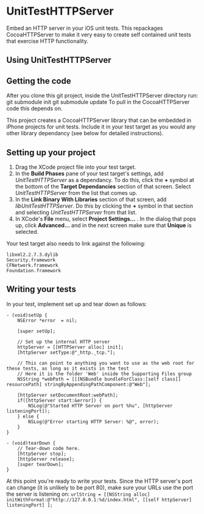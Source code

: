 UnitTestHTTPServer
==================
Embed an HTTP server in your iOS unit tests. This repackages CocoaHTTPServer to make it very easy to create self contained unit tests that exercise HTTP functionality.

Using UnitTestHTTPServer
-----------------------



Getting the code
----------------
After you clone this git project, inside the UnitTestHTTPServer directory run:
	git submodule init
	git submodule update
To pull in the CocoaHTTPServer code this depends on.

This project creates a CocoaHTTPServer library that can be embedded in iPhone projects for unit tests.
Include it in your test target as you would any other library dependancy (see below for detailed instructions).

Setting up your project
-----------------------

1. Drag the XCode project file into your test target.
2. In the **Build Phases** pane of your test target's settings, add *UnitTestHTTPServer* as a dependancy. To do this, click the **+** symbol at the bottom of the **Target Dependancies** section of that screen. Select *UnitTestHTTPServer* from the list that comes up.
3. In the **Link Binary With Libraries** section of that screen, add *libUnitTestHTTPServer*. Do this by clicking the **+** symbol in that section and selecting *UnitTestHTTPServer* from that list.
4. In XCode's **File** menu, select **Project Settings...** . In the dialog that pops up, click **Advanced...** and in the next screen make sure that **Unique** is selected.

Your test target also needs to link against the following:

	libxml2.2.7.3.dylib
	Security.framework
	CFNetwork.framework
	Foundation.framework

Writing your tests
------------------

In your test, implement set up and tear down as follows:


	- (void)setUp {
	    NSError *error  = nil;
    
	    [super setUp];
    
	    // Set up the internal HTTP server
	    httpServer = [[HTTPServer alloc] init];
	    [httpServer setType:@"_http._tcp."];
    
	    // This can point to anything you want to use as the web root for these tests, as long as it exists in the test
		// Here it is the folder 'Web' inside the Supporting Files group
	    NSString *webPath = [[[NSBundle bundleForClass:[self class]] resourcePath] stringByAppendingPathComponent:@"Web"];
    
	    [httpServer setDocumentRoot:webPath];
	    if([httpServer start:&error]) {
			NSLog(@"Started HTTP Server on port %hu", [httpServer listeningPort]);
		} else {
			NSLog(@"Error starting HTTP Server: %@", error);
		}
	}

	- (void)tearDown {
	    // Tear-down code here.
	    [httpServer stop];
	    [httpServer release];
	    [super tearDown];
	}

At this point you're ready to write your tests. Since the HTTP server's port can change (it is unlikely to be port 80), make sure your URLs use the port the server is listening on:
`urlString = [[NSString alloc] initWithFormat:@"http://127.0.0.1:%d/index.html", [[self httpServer] listeningPort] ];`